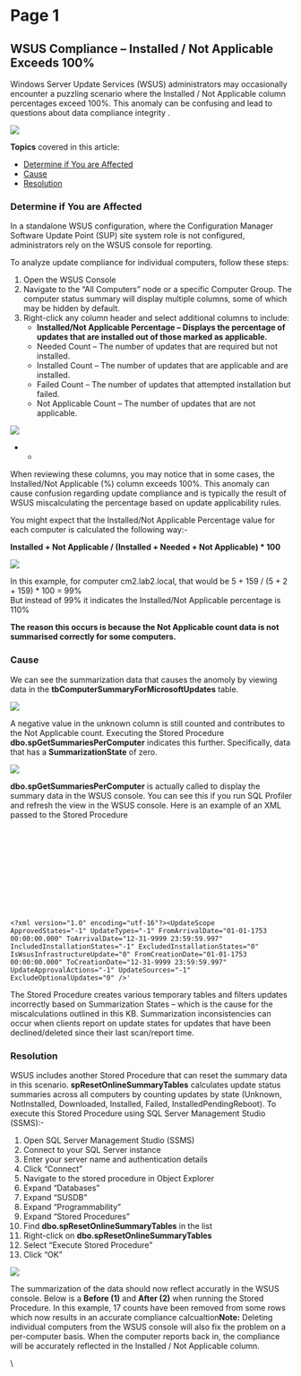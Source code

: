 # Page 1

## WSUS Compliance – Installed / Not Applicable Exceeds 100% <a href="#wsuscomplianceinstallednotapplicableexceeds100" id="wsuscomplianceinstallednotapplicableexceeds100"></a>

Windows Server Update Services (WSUS) administrators may occasionally encounter a puzzling scenario where the Installed / Not Applicable column percentages exceed 100%. This anomaly can be confusing and lead to questions about data compliance integrity .

![](https://patchmypc.com/wp-content/uploads/2025/03/wsus_01.png)

**Topics** covered in this article:

* [Determine if You are Affected](https://patchmypc.com/wsus-compliance-installed-not-applicable-exceeds-100-percent#determine-if-you-are-affected)
* [Cause](https://patchmypc.com/wsus-compliance-installed-not-applicable-exceeds-100-percent#cause)
* [Resolution](https://patchmypc.com/wsus-compliance-installed-not-applicable-exceeds-100-percent#resolution)

### Determine if You are Affected <a href="#determineifyouareaffected" id="determineifyouareaffected"></a>

In a standalone WSUS configuration, where the Configuration Manager Software Update Point (SUP) site system role is not configured, administrators rely on the WSUS console for reporting.

To analyze update compliance for individual computers, follow these steps:

1. Open the WSUS Console
2. Navigate to the “All Computers” node or a specific Computer Group. The computer status summary will display multiple columns, some of which may be hidden by default.
3. Right-click any column header and select additional columns to include:
   * **Installed/Not Applicable Percentage – Displays the percentage of updates that are installed out of those marked as applicable.**
   * Needed Count – The number of updates that are required but not installed.
   * Installed Count – The number of updates that are applicable and are installed.
   * Failed Count – The number of updates that attempted installation but failed.
   * Not Applicable Count – The number of updates that are not applicable.

![](https://patchmypc.com/wp-content/uploads/2025/03/wsus_02.png)

*
  *

When reviewing these columns, you may notice that in some cases, the Installed/Not Applicable (%) column exceeds 100%. This anomaly can cause confusion regarding update compliance and is typically the result of WSUS miscalculating the percentage based on update applicability rules.

You might expect that the Installed/Not Applicable Percentage value for each computer is calculated the following way:-

**Installed + Not Applicable / (Installed + Needed + Not Applicable) \* 100**

![](https://patchmypc.com/wp-content/uploads/2025/03/wsus_03.png)

In this example, for computer cm2.lab2.local, that would be 5 + 159 / (5 + 2 + 159) \* 100 = 99%\
But instead of 99% it indicates the Installed/Not Applicable percentage is 110%

**The reason this occurs is because the Not Applicable count data is not summarised correctly for some computers.**

### Cause <a href="#cause" id="cause"></a>

We can see the summarization data that causes the anomoly by viewing data in the **tbComputerSummaryForMicrosoftUpdates** table.

![](https://patchmypc.com/wp-content/uploads/2025/03/wsus_04.png)

A negative value in the unknown column is still counted and contributes to the Not Applicable count. Executing the Stored Procedure **dbo.spGetSummariesPerComputer** indicates this further. Specifically, data that has a **SummarizationState** of zero.

![](https://patchmypc.com/wp-content/uploads/2025/03/wsus_05.png)

**dbo.spGetSummariesPerComputer** is actually called to display the summary data in the WSUS console. You can see this if you run SQL Profiler and refresh the view in the WSUS console. Here is an example of an XML passed to the Stored Procedure

![](data:image/svg+xml,%3Csvg%20xmlns='http://www.w3.org/2000/svg'%20viewBox='0%200%20966%20288'%3E%3C/svg%3E)

```
<?xml version="1.0" encoding="utf-16"?><UpdateScope ApprovedStates="-1" UpdateTypes="-1" FromArrivalDate="01-01-1753 00:00:00.000" ToArrivalDate="12-31-9999 23:59:59.997" IncludedInstallationStates="-1" ExcludedInstallationStates="0" IsWsusInfrastructureUpdate="0" FromCreationDate="01-01-1753 00:00:00.000" ToCreationDate="12-31-9999 23:59:59.997" UpdateApprovalActions="-1" UpdateSources="-1" ExcludeOptionalUpdates="0" />'
```

The Stored Procedure creates various temporary tables and filters updates incorrectly based on Summarization States – which is the cause for the miscalculations outlined in this KB. Summarization inconsistencies can occur when clients report on update states for updates that have been declined/deleted since their last scan/report time.

### Resolution <a href="#resolution" id="resolution"></a>

WSUS includes another Stored Procedure that can reset the summary data in this scenario. **spResetOnlineSummaryTables** calculates update status summaries across all computers by counting updates by state (Unknown, NotInstalled, Downloaded, Installed, Failed, InstalledPendingReboot). To execute this Stored Procedure using SQL Server Management Studio (SSMS):-

1. Open SQL Server Management Studio (SSMS)
2. Connect to your SQL Server instance
3. Enter your server name and authentication details
4. Click “Connect”
5. Navigate to the stored procedure in Object Explorer
6. Expand “Databases”
7. Expand “SUSDB”
8. Expand “Programmability”
9. Expand “Stored Procedures”
10. Find **dbo.spResetOnlineSummaryTables** in the list
11. Right-click on **dbo.spResetOnlineSummaryTables**
12. Select “Execute Stored Procedure”
13. Click “OK”

![](https://patchmypc.com/wp-content/uploads/2025/03/wsus_07.png)

The summarization of the data should now reflect accuratly in the WSUS console. Below is a **Before (1)** and **After (2)** when running the Stored Procedure. In this example, 17 counts have been removed from some rows which now results in an accurate compliance calcualtion**Note:** Deleting individual computers from the WSUS console will also fix the problem on a per-computer basis. When the computer reports back in, the compliance will be accurately reflected in the Installed / Not Applicable column.

\
